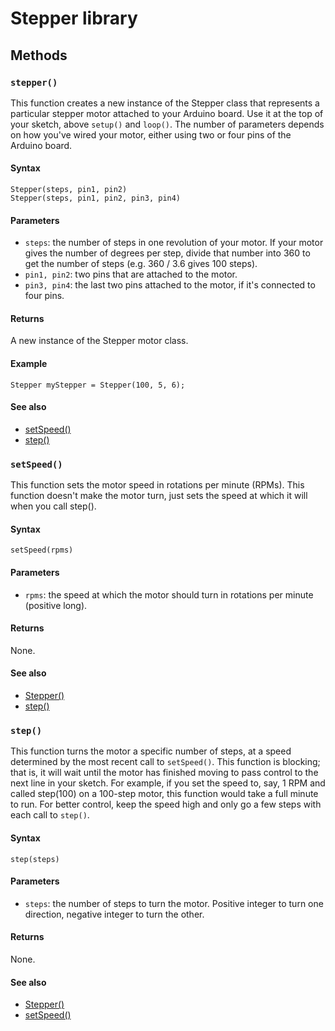 # Stepper library

## Methods

### `stepper()`

This function creates a new instance of the Stepper class that represents a particular stepper motor attached to your Arduino board. Use it at the top of your sketch, above `setup()` and `loop()`. The number of parameters depends on how you've wired your motor, either using two or four pins of the Arduino board.

#### Syntax

```
Stepper(steps, pin1, pin2)
Stepper(steps, pin1, pin2, pin3, pin4)
```

#### Parameters

* `steps`: the number of steps in one revolution of your motor. If your motor gives the number of degrees per step, divide that number into 360 to get the number of steps (e.g. 360 / 3.6 gives 100 steps).
* `pin1, pin2`: two pins that are attached to the motor.
* `pin3, pin4`: the last two pins attached to the motor, if it's connected to four pins.

#### Returns

A new instance of the Stepper motor class.

#### Example

```
Stepper myStepper = Stepper(100, 5, 6);
```

#### See also

* [setSpeed()](#setspeed)
* [step()](#step)

### `setSpeed()`

This function sets the motor speed in rotations per minute (RPMs). This function doesn't make the motor turn, just sets the speed at which it will when you call step().

#### Syntax

```
setSpeed(rpms)
```

#### Parameters

* `rpms`: the speed at which the motor should turn in rotations per minute (positive long).

#### Returns

None.

#### See also

* [Stepper()](#stepper)
* [step()](#step)

### `step()`

This function turns the motor a specific number of steps, at a speed determined by the most recent call to `setSpeed()`. This function is blocking; that is, it will wait until the motor has finished moving to pass control to the next line in your sketch. For example, if you set the speed to, say, 1 RPM and called step(100) on a 100-step motor, this function would take a full minute to run. For better control, keep the speed high and only go a few steps with each call to `step()`.

#### Syntax

```
step(steps)
```

#### Parameters

* `steps`: the number of steps to turn the motor. Positive integer to turn one direction, negative integer to turn the other.

#### Returns

None.

#### See also

* [Stepper()](#stepper)
* [setSpeed()](#setspeed)